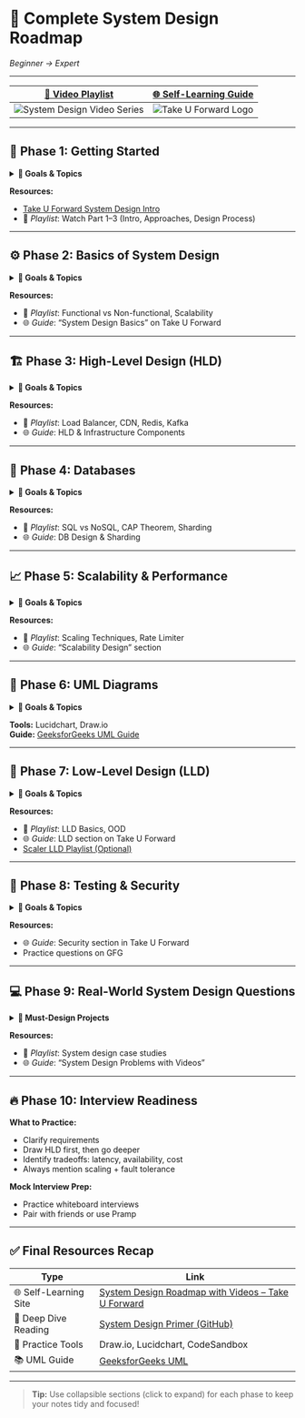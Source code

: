 # 🧠 **Complete System Design Roadmap**  
*Beginner → Expert*

---

<div align="center">

| [🎥 Video Playlist](https://www.youtube.com/playlist?list=PLA3GkZPtsafZdyC5iucNM_uhqGJ5yFNUM) | [🌐 Self-Learning Guide](https://takeuforward.org/system-design/complete-system-design-roadmap-with-videos-for-sdes) |
|:---:|:---:|
| ![System Design Video Series](https://i.ytimg.com/vi/43-X22tdxiI/hqdefault.jpg) | ![Take U Forward Logo](https://takeuforward.org/static/media/TufPlusLight.041fc694d612b3fbaaa0.png) |

</div>

---

## 🧱️ **Phase 1: Getting Started**

<details>
<summary><strong>🎯 Goals & Topics</strong></summary>

- **What is System Design?**
- HLD vs. LLD
- SDLC (Software Design Life Cycle)
- Key design strategies

</details>

**Resources:**  
- [Take U Forward System Design Intro](https://takeuforward.org/system-design/complete-system-design-roadmap-with-videos-for-sdes)  
- 🎥 *Playlist*: Watch Part 1–3 (Intro, Approaches, Design Process)

---

## ⚙️ **Phase 2: Basics of System Design**

<details>
<summary><strong>🎯 Goals & Topics</strong></summary>

- Functional vs Non-Functional Requirements
- Latency, Throughput, Consistency
- Scaling: Vertical vs Horizontal
- Monolith vs Microservices

</details>

**Resources:**  
- 🎥 *Playlist*: Functional vs Non-functional, Scalability  
- 🌐 *Guide*: “System Design Basics” on Take U Forward

---

## 🏗️ **Phase 3: High-Level Design (HLD)**

<details>
<summary><strong>🎯 Goals & Topics</strong></summary>

- Load Balancers
- CDN & API Gateway
- Caching (Redis, Memcached)
- Proxies & Queues
- Consistent Hashing

</details>

**Resources:**  
- 🎥 *Playlist*: Load Balancer, CDN, Redis, Kafka  
- 🌐 *Guide*: HLD & Infrastructure Components

---

## 💃️ **Phase 4: Databases**

<details>
<summary><strong>🎯 Goals & Topics</strong></summary>

- SQL vs NoSQL
- Sharding, Indexing, Partitioning
- Data Modeling
- CAP Theorem & Eventual Consistency

</details>

**Resources:**  
- 🎥 *Playlist*: SQL vs NoSQL, CAP Theorem, Sharding  
- 🌐 *Guide*: DB Design & Sharding

---

## 📈 **Phase 5: Scalability & Performance**

<details>
<summary><strong>🎯 Goals & Topics</strong></summary>

- Autoscaling
- Batching & Rate Limiting
- CDN & Caching (deep dive)
- Metrics: TPS, RPS, SLA, SLO

</details>

**Resources:**  
- 🎥 *Playlist*: Scaling Techniques, Rate Limiter  
- 🌐 *Guide*: “Scalability Design” section

---

## 🧩 **Phase 6: UML Diagrams**

<details>
<summary><strong>🎯 Goals & Topics</strong></summary>

- Sequence & Use Case Diagrams
- Class & Activity Diagrams
- Component & Deployment Diagrams

</details>

**Tools:** Lucidchart, Draw.io  
**Guide:** [GeeksforGeeks UML Guide](https://www.geeksforgeeks.org/uml-unified-modeling-language/)

---

## 🧠 **Phase 7: Low-Level Design (LLD)**

<details>
<summary><strong>🎯 Goals & Topics</strong></summary>

- SOLID Principles
- Design Patterns (Factory, Singleton)
- Code Modularity
- Authentication & Authorization

</details>

**Resources:**  
- 🎥 *Playlist*: LLD Basics, OOD  
- 🌐 *Guide*: LLD section on Take U Forward  
- [Scaler LLD Playlist (Optional)](https://www.youtube.com/playlist?list=PLQXZIFwMtjozu9x2xEFjUB-rN6kVSmmr5)

---

## 🧪 **Phase 8: Testing & Security**

<details>
<summary><strong>🎯 Goals & Topics</strong></summary>

- Unit, Integration, Load Testing
- Security: OAuth, JWT, HTTPS
- Monitoring (Prometheus, Grafana)
- Logging (ELK Stack)

</details>

**Resources:**  
- 🌐 *Guide*: Security section in Take U Forward  
- Practice questions on GFG

---

## 💻 **Phase 9: Real-World System Design Questions**

<details>
<summary><strong>🎯 Must-Design Projects</strong></summary>

- YouTube / Instagram
- WhatsApp / Chat App
- Netflix / BookMyShow
- URL Shortener
- Notification System
- Rate Limiter

</details>

**Resources:**  
- 🎥 *Playlist*: System design case studies  
- 🌐 *Guide*: “System Design Problems with Videos”

---

## 🔥 **Phase 10: Interview Readiness**

**What to Practice:**
- Clarify requirements
- Draw HLD first, then go deeper
- Identify tradeoffs: latency, availability, cost
- Always mention scaling + fault tolerance

**Mock Interview Prep:**
- Practice whiteboard interviews
- Pair with friends or use Pramp

---

## ✅ **Final Resources Recap**

| Type | Link |
|------|------|
| 🌐 Self-Learning Site | [System Design Roadmap with Videos – Take U Forward](https://takeuforward.org/system-design/complete-system-design-roadmap-with-videos-for-sdes) |
| 📘 Deep Dive Reading | [System Design Primer (GitHub)](https://github.com/donnemartin/system-design-primer) |
| 🔧 Practice Tools | Draw.io, Lucidchart, CodeSandbox |
| 📚 UML Guide | [GeeksforGeeks UML](https://www.geeksforgeeks.org/uml-unified-modeling-language/) |

---

> **Tip:** Use collapsible sections (click to expand) for each phase to keep your notes tidy and focused!